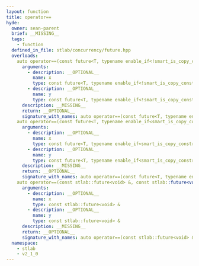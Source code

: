 ```yaml
---
layout: function
title: operator==
hyde:
  owner: sean-parent
  brief: __MISSING__
  tags:
    - function
  defined_in_file: stlab/concurrency/future.hpp
  overloads:
    auto operator==(const future<T, typename enable_if<!smart_is_copy_constructible_v<typename void_to_monostate<T>::type>, void>::type> &, const future<T, typename enable_if<!smart_is_copy_constructible_v<typename void_to_monostate<T>::type>, void>::type> &) -> bool:
      arguments:
        - description: __OPTIONAL__
          name: x
          type: const future<T, typename enable_if<!smart_is_copy_constructible_v<typename void_to_monostate<T>::type>, void>::type> &
        - description: __OPTIONAL__
          name: y
          type: const future<T, typename enable_if<!smart_is_copy_constructible_v<typename void_to_monostate<T>::type>, void>::type> &
      description: __MISSING__
      return: __OPTIONAL__
      signature_with_names: auto operator==(const future<T, typename enable_if<!smart_is_copy_constructible_v<typename void_to_monostate<T>::type>, void>::type> & x, const future<T, typename enable_if<!smart_is_copy_constructible_v<typename void_to_monostate<T>::type>, void>::type> & y) -> bool
    auto operator==(const future<T, typename enable_if<smart_is_copy_constructible_v<typename void_to_monostate<T>::type>, void>::type> &, const future<T, typename enable_if<smart_is_copy_constructible_v<typename void_to_monostate<T>::type>, void>::type> &) -> bool:
      arguments:
        - description: __OPTIONAL__
          name: x
          type: const future<T, typename enable_if<smart_is_copy_constructible_v<typename void_to_monostate<T>::type>, void>::type> &
        - description: __OPTIONAL__
          name: y
          type: const future<T, typename enable_if<smart_is_copy_constructible_v<typename void_to_monostate<T>::type>, void>::type> &
      description: __MISSING__
      return: __OPTIONAL__
      signature_with_names: auto operator==(const future<T, typename enable_if<smart_is_copy_constructible_v<typename void_to_monostate<T>::type>, void>::type> & x, const future<T, typename enable_if<smart_is_copy_constructible_v<typename void_to_monostate<T>::type>, void>::type> & y) -> bool
    auto operator==(const stlab::future<void> &, const stlab::future<void> &) -> bool:
      arguments:
        - description: __OPTIONAL__
          name: x
          type: const stlab::future<void> &
        - description: __OPTIONAL__
          name: y
          type: const stlab::future<void> &
      description: __MISSING__
      return: __OPTIONAL__
      signature_with_names: auto operator==(const stlab::future<void> & x, const stlab::future<void> & y) -> bool
  namespace:
    - stlab
    - v2_1_0
---
```


